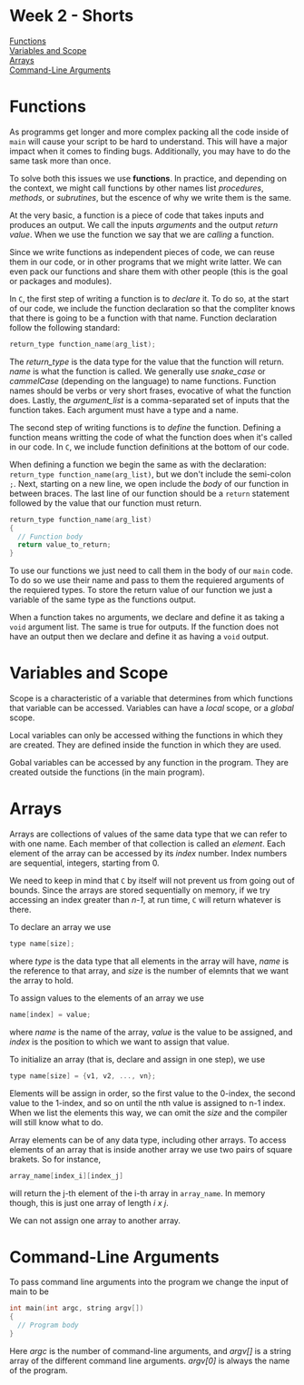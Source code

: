# Week 2 - Shorts

[Functions](#functions)  
[Variables and Scope](#variables-and-scope)  
[Arrays](#arrays)  
[Command-Line Arguments](#command-line-arguments)  

# Functions

As programms get longer and more complex packing all the code inside of `main` will cause your script to be hard to understand. This will have a major impact when it comes to finding bugs. Additionally, you may have to do the same task more than once.

To solve both this issues we use **functions**. In practice, and depending on the context, we might call functions by other names list *procedures*, *methods*, or *subrutines*, but the escence of why we write them is the same.

At the very basic, a function is a piece of code that takes inputs and produces an output. We call the inputs *arguments* and the output *return value*. When we use the function we say that we are *calling* a function.

Since we write functions as independent pieces of code, we can reuse them in our code, or in other programs that we might write latter. We can even pack our functions and share them with other people (this is the goal or packages and modules).

In `C`, the first step of writing a function is to *declare* it. To do so, at the start of our code, we include the function declaration so that the compliter knows that there is going to be a function with that name. Function declaration follow the following standard:

``` c
return_type function_name(arg_list);
```

The *return_type* is the data type for the value that the function will return. *name* is what the function is called. We generally use *snake_case* or *cammelCase* (depending on the language) to name functions. Function names should be verbs or very short frases, evocative of what the function does. Lastly, the *argument_list* is a comma-separated set of inputs that the function takes. Each argument must have a type and a name.

The second step of writing functions is to *define* the function. Defining a function means writting the code of what the function does when it's called in our code. In `C`, we include function definitions at the bottom of our code.

When defining a function we begin the same as with the declaration: `return_type function_name(arg_list)`, but we don't include the semi-colon `;`. Next, starting on a new line, we open include the *body* of our function in between braces. The last line of our function should be a `return` statement followed by the value that our function must return.

``` c
return_type function_name(arg_list)
{
  // Function body
  return value_to_return;
}
```

To use our functions we just need to call them in the body of our `main` code. To do so we use their name and pass to them the requiered arguments of the requiered types. To store the return value of our function we just a variable of the same type as the functions output.

When a function takes no arguments, we declare and define it as taking a `void` argument list. The same is true for outputs. If the function does not have an output then we declare and define it as having a `void` output.

# Variables and Scope

Scope is a characteristic of a variable that determines from which functions that variable can be accessed. Variables can have a *local* scope, or a *global* scope.

Local variables can only be accessed withing the functions in which they are created. They are defined inside the function in which they are used.

Gobal variables can be accessed by any function in the program. They are created outside the functions (in the main program).

# Arrays

Arrays are collections of values of the same data type that we can refer to with one name. Each member of that collection is called an *element*. Each element of the array can be accessed by its *index* number. Index numbers are sequential, integers, starting from 0.

We need to keep in mind that `C` by itself will not prevent us from going out of bounds. Since the arrays are stored sequentially on memory, if we try accessing an index greater than *n-1*, at run time, `C` will return whatever is there.

To declare an array we use

``` c
type name[size];
```

where *type* is the data type that all elements in the array will have, *name* is the reference to that array, and *size* is the number of elemnts that we want the array to hold.

To assign values to the elements of an array we use

``` c
name[index] = value;
```

where *name* is the name of the array, *value* is the value to be assigned, and *index* is the position to which we want to assign that value.

To initialize an array (that is, declare and assign in one step), we use

``` c
type name[size] = {v1, v2, ..., vn};
```

Elements will be assign in order, so the first value to the 0-index, the second value to the 1-index, and so on until the nth value is assigned to n-1 index. When we list the elements this way, we can omit the *size* and the compiler will still know what to do.

Array elements can be of any data type, including other arrays. To access elements of an array that is inside another array we use two pairs of square brakets. So for instance,

``` c
array_name[index_i][index_j]
```

will return the j-th element of the i-th array in `array_name`. In memory though, this is just one array of length *i x j*.

We can not assign one array to another array.

# Command-Line Arguments

To pass command line arguments into the program we change the input of main to be

``` c
int main(int argc, string argv[])
{
  // Program body
}
```

Here *argc* is the number of command-line arguments, and *argv[]* is a string array of the different command line arguments. *argv[0]* is always the name of the program.
